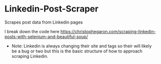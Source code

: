 # Linkedin-Post-Scraper
Scrapes post data from Linkedin pages

I break down the code here https://christophegaron.com/scraping-linkedin-posts-with-selenium-and-beautiful-soup/

* Note: Linkedin is always changing their site and tags so their will likely be a bug or two but this is the basic structure of how to approach scraping Linkedin. 


